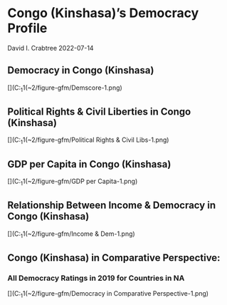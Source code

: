 Congo (Kinshasa)’s Democracy Profile
================
David I. Crabtree
2022-07-14

## Democracy in Congo (Kinshasa)

\[\](C:<sub>1</sub>1(\~2/figure-gfm/Demscore-1.png)<!-- -->

## Political Rights & Civil Liberties in Congo (Kinshasa)

\[\](C:<sub>1</sub>1(\~2/figure-gfm/Political Rights & Civil
Libs-1.png)<!-- -->

## GDP per Capita in Congo (Kinshasa)

\[\](C:<sub>1</sub>1(\~2/figure-gfm/GDP per Capita-1.png)<!-- -->

## Relationship Between Income & Democracy in Congo (Kinshasa)

\[\](C:<sub>1</sub>1(\~2/figure-gfm/Income & Dem-1.png)<!-- -->

## Congo (Kinshasa) in Comparative Perspective:

### All Democracy Ratings in 2019 for Countries in NA

\[\](C:<sub>1</sub>1(\~2/figure-gfm/Democracy in Comparative
Perspective-1.png)<!-- -->
